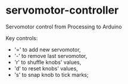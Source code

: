 # servomotor-controller
Servomotor control from Processing to Arduino

Key controls:
- '=' to add new servomotor,
- '-' to remove last servomotor,
- 'r' to shuffle knobs' values,
- 'd' to reset knobs' values,
- 's' to snap knob to tick marks;
